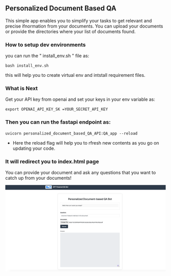 ## Personalized Document Based QA
This simple app enables you to simplify your tasks to get relevant and precise ifnormation from your documents. You can upload your documents or provide the directories where your list of documents found.
### How to setup dev environments
you can run the " install_env.sh " file as: 
```
bash install_env.sh
```
this will help you to create virtual env and intstall requirement files.
### What is Next
Get your API key from openai and set your keys in your env variable as:
```
export OPENAI_API_KEY_SK =YOUR_SECRET_API_KEY
```
### Then you can run the fastapi endpoint as:
```
uvicorn personalized_document_based_QA_API:QA_app --reload
```
* Here the reload flag will help you to rfresh new contents as you go on updating your code.
### It will redirect you to index.html page
You can provide your document and ask any questions that you want to catch up from your documents!

![Alt Text](static/ui_demo.png)
